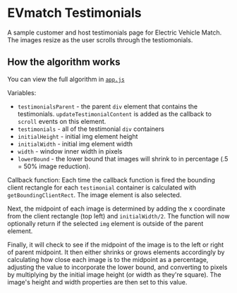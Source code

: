 # EVmatch Testimonials

A sample customer and host testimonials page for Electric Vehicle Match. The images resize as the user scrolls through the testiomonials.  

## How the algorithm works

You can view the full algorithm in [`app.js`](https://github.com/dmullen17/testiomials_evmatch/blob/master/resources/app.js)

Variables: 
  + `testimonialsParent` - the parent `div` element that contains the testimonials. `updateTestimonialContent` is added as the callback to `scroll` events on this element.  
  + `testimonials` - all of the testimonial `div` containers
  + `initialHeight` - initial img element height 
  + `initialWidth` - initial img element width 
  + `width` - window inner width in pixels
  + `lowerBound` - the lower bound that images will shrink to in percentage (.5 = 50% image reduction).


Callback function: 
Each time the callback function is fired the bounding client rectangle for each `testimonial` container is calculated with `getBoundingClientRect`.  The image element is also selected.  

Next, the midpoint of each image is determined by adding the x coordinate from the client rectangle (top left) and `initialWidth/2`. The function will now optionally return if the selected `img` element is outside of the parent element.  

Finally, it will check to see if the midpoint of the image is to the left or right of parent midpoint.  It then either shrinks or grows elements accordingly by calculating how close each image is to the midpoint as a percentage, adjusting the value to incorporate the lower bound, and converting to pixels by multiplying by the initial image height (or width as they're square). The image's height and width properties are then set to this value. 
